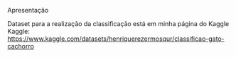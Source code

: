 Apresentação

Dataset para a realização da classificação está em minha página do Kaggle 
Kaggle: https://www.kaggle.com/datasets/henriquerezermosqur/classificao-gato-cachorro
